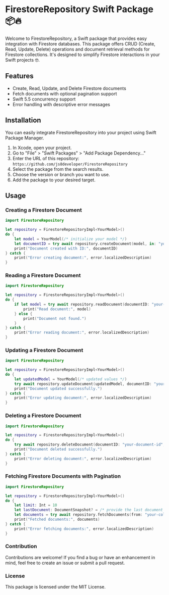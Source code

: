 # FirestoreRepository Swift Package 📦🔥

Welcome to FirestoreRepository, a Swift package that provides easy integration with Firestore databases. This package offers CRUD (Create, Read, Update, Delete) operations and document retrieval methods for Firestore collections. It's designed to simplify Firestore interactions in your Swift projects 🤓.

## Features

- Create, Read, Update, and Delete Firestore documents
- Fetch documents with optional pagination support
- Swift 5.5 concurrency support
- Error handling with descriptive error messages

## Installation

You can easily integrate FirestoreRepository into your project using Swift Package Manager.

1. In Xcode, open your project.
2. Go to "File" > "Swift Packages" > "Add Package Dependency..."
3. Enter the URL of this repository: `https://github.com/js8developer/FirestoreRepository`
4. Select the package from the search results.
5. Choose the version or branch you want to use.
6. Add the package to your desired target.

## Usage

### Creating a Firestore Document

```swift
import FirestoreRepository

let repository = FirestoreRepositoryImpl<YourModel>()
do {
    let model = YourModel(/* initialize your model */)
    let documentID = try await repository.createDocument(model, in: "your-collection")
    print("Document created with ID:", documentID)
} catch {
    print("Error creating document:", error.localizedDescription)
}
```

### Reading a Firestore Document

```swift
import FirestoreRepository

let repository = FirestoreRepositoryImpl<YourModel>()
do {
    if let model = try await repository.readDocument(documentID: "your-document-id", from: "your-collection") {
        print("Read document:", model)
    } else {
        print("Document not found.")
    }
} catch {
    print("Error reading document:", error.localizedDescription)
}
```

### Updating a Firestore Document

```swift
import FirestoreRepository

let repository = FirestoreRepositoryImpl<YourModel>()
do {
    let updatedModel = YourModel(/* updated values */)
    try await repository.updateDocument(updatedModel, documentID: "your-document-id", in: "your-collection")
    print("Document updated successfully.")
} catch {
    print("Error updating document:", error.localizedDescription)
}
```

### Deleting a Firestore Document

```swift
import FirestoreRepository

let repository = FirestoreRepositoryImpl<YourModel>()
do {
    try await repository.deleteDocument(documentID: "your-document-id", from: "your-collection")
    print("Document deleted successfully.")
} catch {
    print("Error deleting document:", error.localizedDescription)
}
```

### Fetching Firestore Documents with Pagination

```swift
import FirestoreRepository

let repository = FirestoreRepositoryImpl<YourModel>()
do {
    let limit: Int = 10
    let lastDocument: DocumentSnapshot? = /* provide the last document for pagination */
    let documents = try await repository.fetchDocuments(from: "your-collection", limit: limit, lastDocument: lastDocument)
    print("Fetched documents:", documents)
} catch {
    print("Error fetching documents:", error.localizedDescription)
}
```

### Contribution
Contributions are welcome! If you find a bug or have an enhancement in mind, feel free to create an issue or submit a pull request.

### License
This package is licensed under the MIT License.
